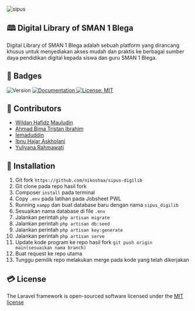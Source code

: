 ![sipus](https://github.com/nikoshaa/sipus-digilib/assets/93475727/b18890d1-152b-46ca-ad33-e0eb6c301daa)

## 🕮 Digital Library of SMAN 1 Blega

Digital Library of SMAN 1 Blega adalah sebuah platform yang dirancang khusus untuk menyediakan akses mudah dan praktis ke berbagai sumber daya pendidikan digital kepada siswa dan guru SMAN 1 Blega.

## 📛 Badges

<p>
  <img alt="Version" src="https://img.shields.io/badge/Version-0.5.0-blue.svg?cacheSeconds=2592000" />
  <a href="https://github.com/alizul01/polinema-innovation-tribe" target="_blank">
    <img alt="Documentation" src="https://img.shields.io/badge/Documentation-Yes-brightgreen.svg" />
  </a>
  <a href="#" target="_blank">
    <img alt="License: MIT" src="https://img.shields.io/badge/License-MIT-yellow.svg" />
  </a>
</p>

## 🧠 Contributors

-   [Wildan Hafidz Mauludin](https://github.com/nikoshaa)
-   [Ahmad Bima Tristan Ibrahim](https://github.com/voltanz)
-   [Iemaduddin](https://github.com/Iemaduddin)
-   [Ibnu Hajar Askholani](https://github.com/askholani)
-   [Yuliyana Rahmawati](https://github.com/ylnrahma)

## 💫 Installation

1.  Git fork `https://github.com/nikoshaa/sipus-digilib`
2.  Git clone pada repo hasil fork
3.  Composer `install` pada terminal
4.  Copy `.env` pada latihan pada Jobsheet PWL
5.  Running `xampp` dan buat database baru dengan nama `sipus_digilib`
6.  Sesuaikan nama database di file `.env`
7.  Jalankan perintah `php artisan migrate`
8.  Jalankan perintah `php artisan db:seed`
9.  Jalankan perintah `php artisan key:generate`
10. Jalankan perintah `php artisan serve`
11. Update kode program ke repo hasil fork `git push origin main(sesuaikan nama branch)`
12. Buat request ke repo utama
13. Tunggu pemilik repo melakukan merge pada kode yang telah dikerjakan

## 💳 License

The Laravel framework is open-sourced software licensed under the [MIT license](https://opensource.org/licenses/MIT)
